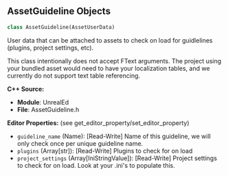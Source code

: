 ## AssetGuideline Objects

```python
class AssetGuideline(AssetUserData)
```

User data that can be attached to assets to check on load for guidlelines (plugins, project settings, etc).

This class intentionally does not accept FText arguments. The project using your bundled asset would need to have
your localization tables, and we currently do not support text table referencing.

**C++ Source:**

- **Module**: UnrealEd
- **File**: AssetGuideline.h

**Editor Properties:** (see get_editor_property/set_editor_property)

- ``guideline_name`` (Name):  [Read-Write] Name of this guideline, we will only check once per unique guideline name.
- ``plugins`` (Array[str]):  [Read-Write] Plugins to check for on load
- ``project_settings`` (Array[IniStringValue]):  [Read-Write] Project settings to check for on load. Look at your .ini's to populate this.

<a id="unreal.AssetImportTask"></a>